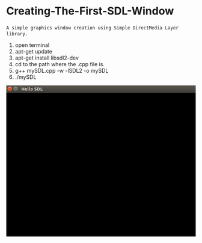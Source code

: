 # Creating-The-First-SDL-Window
```
A simple graphics window creation using Simple DirectMedia Layer library. 
```
1. open terminal
2. apt-get update
3. apt-get install libsdl2-dev
4. cd to the path where the .cpp file is.
5. g++ mySDL.cpp -w -lSDL2 -o mySDL
6. ./mySDL

![output](HelloSDL.png)
